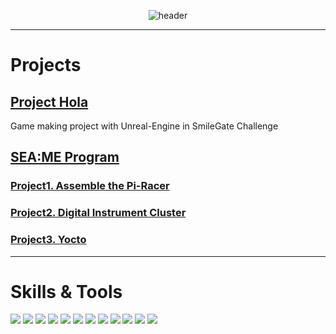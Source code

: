 
<div align="center">

  ![header](https://capsule-render.vercel.app/api?type=waving&color=timeGradient&height=270&section=header&text=Joochan&fontSize=80&animation=fadeIn&fontAlignY=40&desc=Developer%20Moving%20Toward%20New%20Future&descSize=25)  
</div>

<!-- <div style="display: flex;">
  <img src="https://user-images.githubusercontent.com/54701846/218514918-2bf8248e-e1ac-4d33-bfcb-6682a57d33c3.png" alt="image" style="flex: 1; width:40%">
  <div style="flex: 2;">
    <h2 style="font-size: 120px; margin-top: 10px; margin-bottom: 10px;">Kim Joochan</h2>
    <ul style="flex: 2; padding: 30px; list-style-type: square;">
    <li style="font-size: 20px; margin-top: 25px; margin-bottom: 10px;">
        <a href="https://github.com/skamo3">Github</a>
    </li>
    <li style="font-size: 20px; margin-top: 25px; margin-bottom: 10px;">
        <a href="https://www.linkedin.com/in/joochan-kim-831051232/">LinkedIn</a>
    </li>
    </ul>
  </div>
</div> -->

---------------------------------------------------------
# Projects

## [Project Hola](https://github.com/Good-Hola/Hola)
Game making project with Unreal-Engine in SmileGate Challenge

## [SEA:ME Program](https://github.com/SEA-ME/SEA-ME-Students/blob/PilotFeb2023/Joochan/joochan.md)
### [Project1. Assemble the Pi-Racer](https://github.com/skamo3/SEA-ME-Project-1)
### [Project2. Digital Instrument Cluster](https://github.com/skamo3/SEA-ME-Project-2)
### [Project3. Yocto](https://github.com/skamo3/SEA-ME-Project-3)



------------------------------
# Skills & Tools
<div>
  <p>
  <a href="https://42seoul.kr/seoul42/main/view" target="_blank"><img src="https://img.shields.io/badge/42Seoul-000000?style=flat-square&logo=42&logoColor=white"/></a>
  <a href="https://skamo.tistory.com/" target="_blank"><img src="https://img.shields.io/badge/BLOG-282828?style=flat-square&logo=Storyblok&logoColor=white"/></a>
  <a href="https://en.wikipedia.org/wiki/C_(programming_language)" target="_blank"><img src="https://img.shields.io/badge/C-A8B9CC?style=flat-square&logo=C&logoColor=white"/></a>
  <a href="https://cplusplus.com/" target="_blank"><img src="https://img.shields.io/badge/C++-00599C?style=flat-square&logo=Cplusplus&logoColor=white"/></a>
  <a href="https://www.python.org/" target="_blank"><img src="https://img.shields.io/badge/Python-3776AB?style=flat-square&logo=Python&logoColor=white"/></a>
  <a href="https://www.typescriptlang.org/" target="_blank"><img src="https://img.shields.io/badge/TypeScript-3178C6?style=flat-square&logo=TypeScript&logoColor=white"/></a>
  <a href="https://visualstudio.microsoft.com/" target="_blank"><img src="https://img.shields.io/badge/VisualStudio-5C2D91?style=flat-square&logo=VisualStudio&logoColor=white"/></a>
  <a href="https://www.unrealengine.com/" target="_blank"><img src="https://img.shields.io/badge/UnrealEngine-0E1128?style=flat-square&logo=UnrealEngine&logoColor=white"/></a>
  <a href="https://www.raspberrypi.com/" target="_blank"><img src="https://img.shields.io/badge/Raspberry Pi-A22846?style=flat-square&logo=Raspberry Pi&logoColor=white"/></a>
  <a href="https://www.qt.io/" target="_blank"><img src="https://img.shields.io/badge/Qt-41CD520?style=flat-square&logo=Qt&logoColor=white"/></a>
  <a href="https://www.github.com/" target="_blank"><img src="https://img.shields.io/badge/Github-181717?style=flat-square&logo=Github&logoColor=white"/></a>
  <a href="https://git-scm.com/" target="_blank"><img src="https://img.shields.io/badge/Git-F05032?style=flat-square&logo=Git&logoColor=white"/></a>
  </p>
</div>
